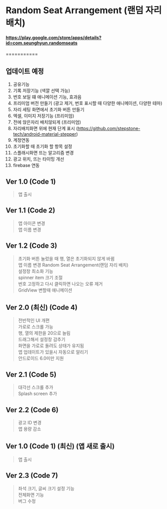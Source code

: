 # Random Seat Arrangement (랜덤 자리 배치)
#### https://play.google.com/store/apps/details?id=com.seunghyun.randomseats
===========
## 업데이트 예정
1. 공유기능
2. 기록 저장기능 (색깔 선택 가능)
3. 번호 보일 떄 애니메이션 기능, 효과음
5. 프리미엄 버전 만들기 (광고 제거, 번호 표시할 때 다양한 애니메이션, 다양한 테마)
6. 자리 세팅 화면에서 초기화 버튼 만들기
7. 엑셀, 이미지 저장기능 (프리미엄)
8. 전에 앉은자리 배치않되게 (프리미엄)
9. 자리배치화면 위에 현재 단계 표시 (https://github.com/stepstone-tech/android-material-stepper)
10. 계정연동
12. 초기화할 때 초기화 할 항목 설정 
13. 스플래시화면 뜨는 알고리즘 변경
14. 광고 위치, 뜨는 타이밍 개선
15. firebase 연동

## Ver 1.0 (Code 1)
> 앱 출시

## Ver 1.1 (Code 2)
> 앱 아이콘 변경<br>
> 앱 이름 변경

## Ver 1.2 (Code 3)
> 초기화 버튼 눌렀을 때 행, 열은 초기화되지 않게 바뀜<br>
> 앱 이름 변경 Random Seat Arrangement(랜덤 자리 배치) <br>
> 설정창 최소화 기능<br>
> spinner item 크기 조절<br>
> 번호 고정하고 다시 클릭하면 나오는 오류 제거<br>
> GridView 변할때 애니메이션

## Ver 2.0 (최신) (Code 4)
> 전반적인 UI 개편<br>
> 가로로 스크롤 가능<br>
> 행, 열의 제한을 20으로 늘림<br>
> 드래그해서 설정창 감추기<br>
> 화면을 가로로 돌려도 상태가 유지됨<br>
> 앱 업데이트가 있을시 자동으로 알리기<br>
> 안드로이드 6.0미만 지원 

## Ver 2.1 (Code 5)
> 대각선 스크롤 추가<br>
> Splash screen 추가

## Ver 2.2 (Code 6)
> 광고 ID 변경<br>
> 앱 용량 감소<br>

## Ver 1.0 (Code 1) (최신) (앱 새로 출시)
> 앱 출시

## Ver 2.3 (Code 7)
> 좌석 크기, 글씨 크기 설정 기능<br>
> 전체화면 기능<br>
> 버그 수정<br>
